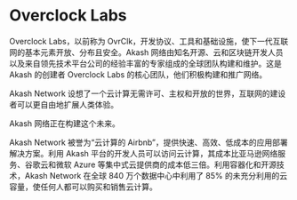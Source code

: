# Overclock Labs

Overclock Labs，以前称为 OvrClk，开发协议、工具和基础设施，使下一代互联网的基本元素开放、分布且安全。Akash 网络由知名开源、云和区块链开发人员以及来自领先技术平台公司的经验丰富的专家组成的全球团队构建和维护。这是 Akash 的创建者 Overclock Labs 的核心团队，他们积极构建和推广网络。

Akash Network 设想了一个云计算无需许可、主权和开放的世界，互联网的建设者可以更自由地扩展人类体验。

Akash 网络正在构建这个未来。

Akash Network 被誉为“云计算的 Airbnb”，提供快速、高效、低成本的应用部署解决方案。利用 Akash 平台的开发人员可以访问云计算，其成本比亚马逊网络服务、谷歌云和微软 Azure 等集中式云提供商的成本低三倍。利用容器化和开源技术，Akash Network 在全球 840 万个数据中心中利用了 85% 的未充分利用的云容量，使任何人都可以购买和销售云计算。
